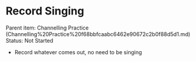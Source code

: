 # Record Singing

Parent item: Channelling Practice (Channelling%20Practice%20f68bbfcaabc6462e90672c2b0f88d5d1.md)
Status: Not Started

- Record whatever comes out, no need to be singing
